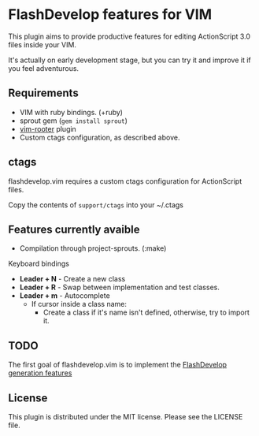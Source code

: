 FlashDevelop features for VIM
===

This plugin aims to provide productive features for editing ActionScript 3.0 files inside your VIM.

It's actually on early development stage, but you can try it and improve it if you feel adventurous.

Requirements
---

* VIM with ruby bindings. (+ruby)
* sprout gem (<code>gem install sprout</code>)
* [vim-rooter](https://github.com/airblade/vim-rooter) plugin
* Custom ctags configuration, as described above.

ctags
---

flashdevelop.vim requires a custom ctags configuration for ActionScript files. 

Copy the contents of <code>support/ctags</code> into your ~/.ctags


Features currently avaible
---

  * Compilation through project-sprouts. (:make)

Keyboard bindings

  * __Leader + N__ - Create a new class
  * __Leader + R__ - Swap between implementation and test classes.
  * __Leader + m__ - Autocomplete
    * If cursor inside a class name:
      * Create a class if it's name isn't defined, otherwise, try to import it.


TODO
---

The first goal of flashdevelop.vim is to implement the [FlashDevelop generation features](http://www.flashdevelop.org/wikidocs/index.php?title=Features:Generation)


License
---

This plugin is distributed under the MIT license. Please see the LICENSE file.
